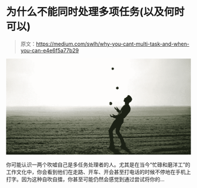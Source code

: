 # 为什么不能同时处理多项任务(以及何时可以)

> 原文：<https://medium.com/swlh/why-you-cant-multi-task-and-when-you-can-e4e6f5a77b29>

![](img/c9b56c3068f1f7bb9e0d7727a00a07ca.png)

你可能认识一两个吹嘘自己是多任务处理者的人。尤其是在当今“忙碌和磨洋工”的工作文化中，你会看到他们在走路、开车、开会甚至打电话的时候不停地在手机上打字。因为这种自吹自擂，你甚至可能仍然会感觉到通过尝试将你的…